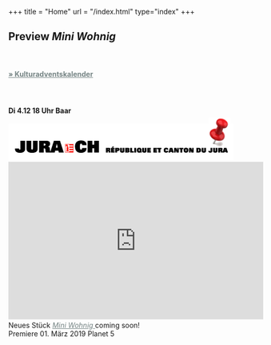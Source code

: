 +++
title = "Home"
url = "/index.html"
type="index"
+++
<div class="overlay overlay-left" >
<h2> <a style="color: 3FA0A0">Preview <i> Mini Wohnig </i> </a> </h2></br>
<h4> <a style="color:#758484" href=https://www.kulturadventskalender.ch/>
        &raquo; Kulturadventskalender</a></h4></br>
<h4><a style="color: 3FA0A0">Di 4.12 18 Uhr Baar</a></h4> 
</div>

<div class="overlay overlay-right">
  <div id="logos" style="">
    <img src="images/jura.gif"/>
  </div>
</div>
<div class="polaroid pl-home">
<iframe width="510" height="315" src="https://www.youtube.com/embed/GxoPzt3IosM" frameborder="0" allow="autoplay; encrypted-media" allowfullscreen></iframe>
  Neues Stück
      <a style="color:#758484" href="/stueck">
       <i>Mini Wohnig</i> 
      </a>coming soon!<br>
  Premiere 01. März 2019 Planet 5
</div>
<img src="images/reiszweckemini.png" style="position: relative; top: -440px;left: 400px; ;width: 45px;"/>

<script>
$('.carousel').slick({
  slidesToShow: 1,
  slidesToScroll: 1,
  autoplay: true,
  fade: true,
  autoplaySpeed: 4500,
  prevArrow: null,
  nextArrow: null,
  pauseOnHover: false,
  speed: 2000,
});
</script>


